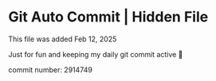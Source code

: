 # Git Auto Commit | Hidden File

This file was added Feb 12, 2025

Just for fun and keeping my daily git commit active 🤪

commit number: 2914749
